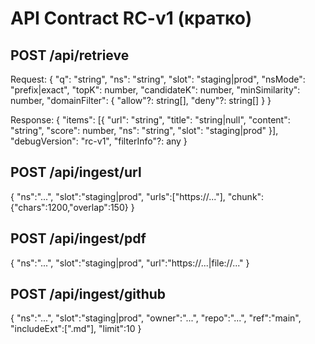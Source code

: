 # API Contract RC-v1 (кратко)

## POST /api/retrieve
Request:
{
  "q": "string",
  "ns": "string",
  "slot": "staging|prod",
  "nsMode": "prefix|exact",
  "topK": number,
  "candidateK": number,
  "minSimilarity": number,
  "domainFilter": { "allow"?: string[], "deny"?: string[] }
}

Response:
{
  "items": [{
    "url": "string", "title": "string|null", "content": "string",
    "score": number, "ns": "string", "slot": "staging|prod"
  }],
  "debugVersion": "rc-v1",
  "filterInfo"?: any
}

## POST /api/ingest/url
{ "ns":"...", "slot":"staging|prod", "urls":["https://..."], "chunk":{"chars":1200,"overlap":150} }

## POST /api/ingest/pdf
{ "ns":"...", "slot":"staging|prod", "url":"https://...|file://..." }

## POST /api/ingest/github
{ "ns":"...", "slot":"staging|prod", "owner":"...", "repo":"...", "ref":"main", "includeExt":[".md"], "limit":10 }
